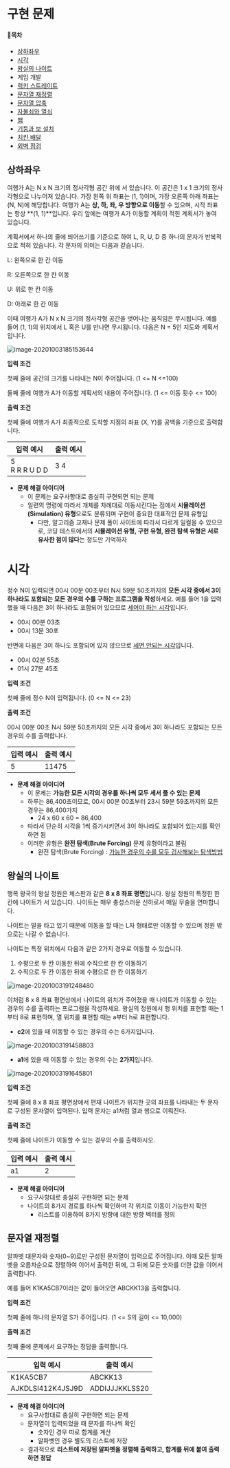 # 구현 문제

#### 📝목차

- [상하좌우](#상하좌우)
- [시각](#시각)
- [왕실의 나이트](#왕실의-나이트)
- 게임 개발
- [럭키 스트레이트](https://www.acmicpc.net/problem/18406 )
- [문자열 재정렬](#문자열-재졍렬)
- [문자열 압축]( https://programmers.co.kr/learn/courses/30/lessons/60057 )
- [자물쇠와 열쇠](https://programmers.co.kr/learn/courses/30/lessons/60059 )
- [뱀]( https://www.acmicpc.net/problem/3190 )
- [기둥과 보 설치]( https://programmers.co.kr/learn/courses/30/lessons/60061 )
- [치킨 배달](https://www.acmicpc.net/problem/15686 )
- [외벽 점검](https://programmers.co.kr/learn/courses/30/lessons/60062 )



## 상하좌우

여행가 A는 N x N 크기의 정사각형 공간 위에 서 있습니다. 이 공간은 1 x 1 크기의 정사각형으로 나누어져 있습니다. 가장 왼쪽 위 좌표는 (1, 1)이며, 가장 오른쪽 아래 좌표는 (N, N)에 해당합니다. 여행가 A는 **상, 하, 좌, 우 방향으로 이동**할 수 있으며, 시작 좌표는 항상 **(1, 1)**입니다. 우리 앞에는 여행가 A가 이동할 계획이 적힌 계획서가 놓여 있습니다.

계획서에서 하나의 줄에 띄어쓰기를 기준으로 하여  L, R, U, D 중 하나의 문자가 반복적으로 적혀 있습니다. 각 문자의 의미는 다음과 같습니다.

L: 왼쪽으로 한 칸 이동

R: 오른쪽으로 한 칸 이동

U: 위로 한 칸 이동

D: 아래로 한 칸 이동

이때 여행가 A가 N x N 크기의 정사각형 공간을 벗어나는 움직임은 무시됩니다. 예를 들어 (1, 1)의 위치에서 L 혹은 U를 만나면 무시됩니다. 다음은 N = 5인 지도와 계획서입니다.

![image-20201003185153644](C:\Users\ann\AppData\Roaming\Typora\typora-user-images\image-20201003185153644.png)

**입력 조건**

첫째 줄에 공간의 크기를 나타내는 N이 주어집니다. (1 <= N <=100)

둘째 줄에 여행가 A가 이동할 계획서의 내용이 주어집니다. (1 <= 이동 횟수 <= 100)

**출력 조건**

첫째 줄에 여행가 A가 최종적으로 도착할 지점의 좌표 (X, Y)를 공백을 기준으로 출력합니다.

| 입력 예시          | 출력 예시 |
| ------------------ | --------- |
| 5<br />R R R U D D | 3 4       |

- **문제 해결 아이디어**
  - 이 문제는 요구사항대로 충실히 구현되면 되는 문제
  - 일련의 명령에 따라서 개체를 차례대로 이동시킨다는 점에서 **시뮬레이션(Simulation) 유형**으로도 분류되며 구현이 중요한 대표적인 문제 유형임
    - 다만, 알고리즘 교재나 문제 풀이 사이트에 따라서 다르게 일컬을 수 있으므로, 코딩 테스트에서의 **시뮬레이션 유형, 구현 유형, 완전 탐색 유형은 서로 유사한 점이 많다**는 정도만 기억하자

# 시각

정수 N이 입력되면 00시 00분 00초부터 N시 59분 50초까지의 **모든 시각 중에서 3이 하나라도 포함되는 모든 경우의 수를 구하는 프로그램을 작성**하세요. 예를 들어 1을 입력했을 때 다음은 3이 하나라도 포함되어 있으므로 <u>세어야 하는 시각</u>입니다.

- 00시 00분 03초
- 00시 13분 30포

반면에 다음은 3이 하나도 포함되어 있지 않으므로 <u>세면 안되는 시각</u>입니다.

- 00시 02분 55초
- 01시 27분 45초

**입력 조건**

첫째 줄에 정수 N이 입력됩니다. (0 <= N <= 23)

**출력 조건**

00시 00분 00초 N시 59분 50초까지의  모든 시각 중에서 3이 하나라도 포함되는 모든 경우의 수를 출력합니다.

| 입력 예시 | 출력 예시 |
| --------- | --------- |
| 5         | 11475     |

- **문제 해결 아이디어**
  - 이 문제는 **가능한 모든 시각의 경우를 하나씩 모두 세서 풀 수 있는 문제**
  - 하루는 86,400초이므로, 00시 00분 00초부터 23시 59분 59초까지의 모든 경우는 86,400가지
    - 24 x 60 x 60 = 86,400
  - 따라서 단순히 시각을 1씩 증가시키면서 3이 하나라도 포함되어 있는지를 확인하면 됨
  - 이러한 유형은 **완전 탐색(Brute Forcing)** 문제 유형이라고 불림
    - 완전 탐색(Brute Forcing) : <u>가능한 경우의 수를 모두 검사해보는 탐색방법</u>

## 왕실의 나이트

행복 왕국의 왕실 정원은 체스판과 같은 **8 x 8 좌표 평면**입니다. 왕실 정원의 특정한 한 칸에 나이트가 서 있습니다. 나이트는 매우 충성스러운 신하로서 매일 무술을 연마합니다.

나이트는 말을 타고 있기 때문에 이동을 할 때는 L자 형태로만 이동할 수 있으며 정원 밖으로는 나갈 수 없습니다.

나이트는 특정 위치에서 다음과 같은 2가지 경우로 이동할 수 있습니다.

1. 수평으로 두 칸 이동한 뒤에 수직으로 한 칸 이동하기
2. 수직으로 두 칸 이동한 뒤에 수평으로 한 칸 이동하기

![image-20201003191248480](C:\Users\ann\AppData\Roaming\Typora\typora-user-images\image-20201003191248480.png)

이처럼 8 x 8 좌표 평면상에서 나이트의 위치가 주어졌을 때 나이트가 이동할 수 있는 경우의 수를 출력하는 프로그램을 작성하세요. 왕실의 정원에서 행 위치를 표현할 때는 1부터 8로 표현하며,  열 위치를 표현할 때는 a부터 h로 표현합니다.

- **c2**에 있을 때 이동할 수 있는 경우의 수는 6가지입니다.

![image-20201003191458803](C:\Users\ann\AppData\Roaming\Typora\typora-user-images\image-20201003191458803.png)

- **a1**에 있을 때 이동할 수 있는 경우의 수는 **2가지**입니다.

![image-20201003191645801](C:\Users\ann\AppData\Roaming\Typora\typora-user-images\image-20201003191645801.png)

**입력 조건**

첫째 줄에 8 x 8 좌표 평면상에서 편재 나이트가 위치한 곳의 좌표를 나타내는 두 문자로 구성된 문자열이 입력된다. 입력 문자는 a1처럼 열과 행으로 이뤄진다.

**출력 조건**

첫째 줄에 나이트가 이동할 수 있는 경우의 수를 출력하시오.

| 입력 예시 | 출력 예시 |
| --------- | --------- |
| a1        | 2         |

- **문제 해결 아이디어**
  - 요구사항대로 충실히 구현하면 되는 문제
  - 나이트의 8가지 경로를 하나씩 확인하며 각 위치로 이동이 가능한지 확인
    - 리스트를 이용하여 8가지 방향에 대한 방향 벡터를 정의

## 문자열 재정렬

알파벳 대문자와 숫자(0~9)로만 구성된 문자열이 입력으로 주어집니다. 이때 모든 알파벳을 오름차순으로 정렬하여 이어서 출력한 뒤에, 그 뒤에 모든 숫자를 더한 값을 이어서 출력합니다.

예를 들어 K1KA5CB7이라는 값이 들어오면 ABCKK13을 출력합니다.

**입력 조건**

첫째 줄에 하나의 문자열 S가 주어집니다. (1 <= S의 길이 <= 10,000)

**출력 조건**

첫째 줄에 문제에서 요구하는 정답을 출력합니다.

| 입력 예시         | 출력 예시      |
| ----------------- | -------------- |
| K1KA5CB7          | ABCKK13        |
| AJKDLSI412K4JSJ9D | ADDIJJJKKLSS20 |

- **문제 해결 아이디어**
  - 요구사항대로 충실히 구현하면 되는 문제
  - 문자열이 입력되었을 때 문자를 하나씩 확인
    - 숫자인 경우 따로 합계를 계산
    - 알파벳인 경우 별도의 리스트에 저장
  - 결과적으로 **리스트에 저장된 알파벳을 정렬해 출력하고, 합계를 뒤에 붙여 출력하면 정답**
